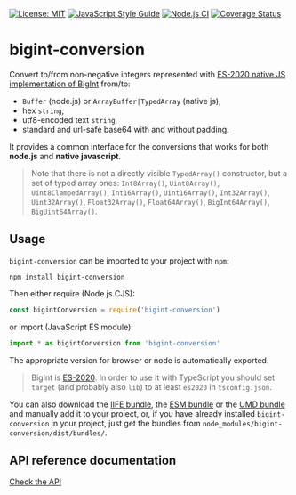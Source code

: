 [![License: MIT](https://img.shields.io/badge/License-MIT-yellow.svg)](https://opensource.org/licenses/MIT)
[![JavaScript Style Guide](https://img.shields.io/badge/code_style-standard-brightgreen.svg)](https://standardjs.com)
[![Node.js CI](https://github.com/juanelas/bigint-conversion/workflows/Node.js%20CI/badge.svg)](https://github.com/juanelas/bigint-conversion/actions?query=workflow%3A%22Node.js+CI%22)
[![Coverage Status](https://coveralls.io/repos/github/juanelas/bigint-conversion/badge.svg?branch=master)](https://coveralls.io/github/juanelas/bigint-conversion?branch=master)

# bigint-conversion

Convert to/from non-negative integers represented with [ES-2020 native JS implementation of BigInt](https://tc39.es/ecma262/#sec-bigint-objects) from/to:

- `Buffer` (node.js) or `ArrayBuffer|TypedArray` (native js),
- hex `string`,
- utf8-encoded text `string`,
- standard and url-safe base64 with and without padding.

It provides a common interface for the conversions that works for both **node.js** and **native javascript**.

> Note that there is not a directly visible `TypedArray()` constructor, but a set of typed array ones: `Int8Array()`, `Uint8Array()`, `Uint8ClampedArray()`, `Int16Array()`, `Uint16Array()`, `Int32Array()`, `Uint32Array()`, `Float32Array()`, `Float64Array()`, `BigInt64Array()`, `BigUint64Array()`.

## Usage

`bigint-conversion` can be imported to your project with `npm`:

```console
npm install bigint-conversion
```

Then either require (Node.js CJS):

```javascript
const bigintConversion = require('bigint-conversion')
```

or import (JavaScript ES module):

```javascript
import * as bigintConversion from 'bigint-conversion'
```

The appropriate version for browser or node is automatically exported.

> BigInt is [ES-2020](https://tc39.es/ecma262/#sec-bigint-objects). In order to use it with TypeScript you should set `target` (and probably also `lib`) to at least `es2020` in `tsconfig.json`.

You can also download the [IIFE bundle](https://raw.githubusercontent.com/juanelas/bigint-conversion/master/dist/bundles/iife.js), the [ESM bundle](https://raw.githubusercontent.com/juanelas/bigint-conversion/master/dist/bundles/esm.min.js) or the [UMD bundle](https://raw.githubusercontent.com/juanelas/bigint-conversion/master/dist/bundles/umd.js) and manually add it to your project, or, if you have already installed `bigint-conversion` in your project, just get the bundles from `node_modules/bigint-conversion/dist/bundles/`.

## API reference documentation

[Check the API](./docs/API.md)
